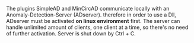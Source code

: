 The plugins SimpleAD and MinCircAD communicate locally with an Anomaly-Detection-Server (ADserver).
therefore in order to use a Dll, ADserver must be activated **on linux environment** first.
The server can handle unlimited amount of clients, one client at a time, so there's no need of further activation.
Server is shut down by Ctrl + C.
